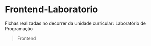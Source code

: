 # Frontend-Laboratorio
Fichas realizadas no decorrer da unidade curricular: Laboratório de Programação
>Frontend
